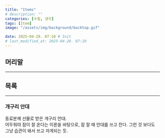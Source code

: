 ```yaml
---
title: "Items"
# description: ""
categories: [수필, 생각]
tags: [Item]
image: "/assets/img/background/backtop.gif"

date: 2025-04-28. 07:10 # Init
# last_modified_at: 2025-04-28. 07:10
---
```


## 머리말

---

## 목록

---

### 개구리 안대

동료분께 선물로 받은 개구리 안대.  
어두워야 잠이 잘 온다는 이론을 바탕으로, 잠 잘 때 안대를 쓰고 잔다. 그런 것 보다도 그냥 습관이 돼서 쓰고 자게되는 듯.  
